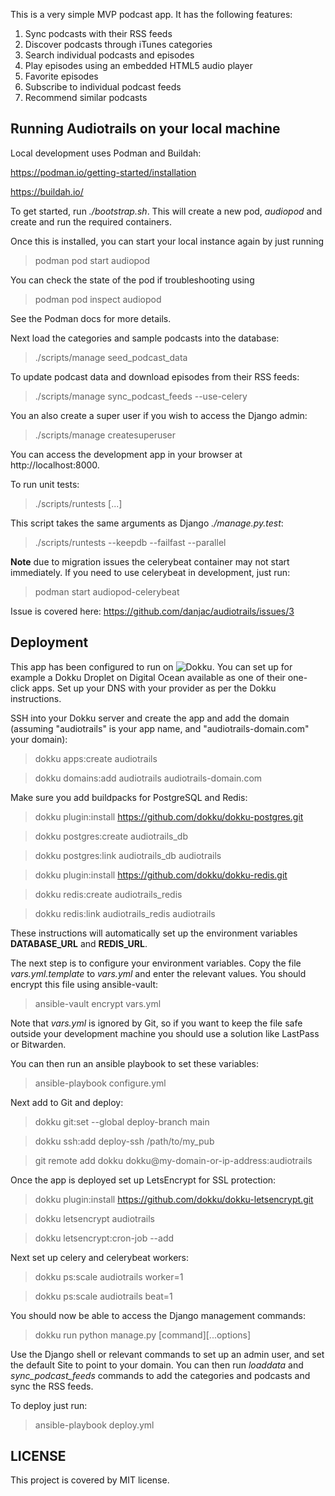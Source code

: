 This is a very simple MVP podcast app. It has the following features:

1. Sync podcasts with their RSS feeds
2. Discover podcasts through iTunes categories
3. Search individual podcasts and episodes
4. Play episodes using an embedded HTML5 audio player
5. Favorite episodes
6. Subscribe to individual podcast feeds
7. Recommend similar podcasts

## Running Audiotrails on your local machine

Local development uses Podman and Buildah:

https://podman.io/getting-started/installation

https://buildah.io/

To get started, run _./bootstrap.sh_. This will create a new pod, _audiopod_ and create and run the required containers.

Once this is installed, you can start your local instance again by just running

> podman pod start audiopod

You can check the state of the pod if troubleshooting using

> podman pod inspect audiopod

See the Podman docs for more details.

Next load the categories and sample podcasts into the database:

> ./scripts/manage seed_podcast_data

To update podcast data and download episodes from their RSS feeds:

> ./scripts/manage sync_podcast_feeds --use-celery

You an also create a super user if you wish to access the Django admin:

> ./scripts/manage createsuperuser

You can access the development app in your browser at http://localhost:8000.

To run unit tests:

> ./scripts/runtests [...]

This script takes the same arguments as Django _./manage.py.test_:

> ./scripts/runtests --keepdb --failfast --parallel

**Note** due to migration issues the celerybeat container may not start immediately. If you need to use celerybeat in development, just run:

> podman start audiopod-celerybeat

Issue is covered here: https://github.com/danjac/audiotrails/issues/3

## Deployment

This app has been configured to run on ![Dokku](https://github.com/dokku/dokku). You can set up for example a Dokku Droplet on Digital Ocean available as one of their one-click apps. Set up your DNS with your provider as per the Dokku instructions.

SSH into your Dokku server and create the app and add the domain (assuming "audiotrails" is your app name, and "audiotrails-domain.com" your domain):

> dokku apps:create audiotrails

> dokku domains:add audiotrails audiotrails-domain.com

Make sure you add buildpacks for PostgreSQL and Redis:

> dokku plugin:install https://github.com/dokku/dokku-postgres.git

> dokku postgres:create audiotrails_db

> dokku postgres:link audiotrails_db audiotrails

> dokku plugin:install https://github.com/dokku/dokku-redis.git

> dokku redis:create audiotrails_redis

> dokku redis:link audiotrails_redis audiotrails

These instructions will automatically set up the environment variables **DATABASE_URL** and **REDIS_URL**.

The next step is to configure your environment variables. Copy the file _vars.yml.template_ to _vars.yml_ and enter the relevant values. You should encrypt this file using ansible-vault:

> ansible-vault encrypt vars.yml

Note that _vars.yml_ is ignored by Git, so if you want to keep the file safe outside your development machine you should use a solution like LastPass or Bitwarden.

You can then run an ansible playbook to set these variables:

> ansible-playbook configure.yml

Next add to Git and deploy:

> dokku git:set --global deploy-branch main

> dokku ssh:add deploy-ssh /path/to/my_pub

> git remote add dokku dokku@my-domain-or-ip-address:audiotrails

Once the app is deployed set up LetsEncrypt for SSL protection:

> dokku plugin:install https://github.com/dokku/dokku-letsencrypt.git

> dokku letsencrypt audiotrails

> dokku letsencrypt:cron-job --add

Next set up celery and celerybeat workers:

> dokku ps:scale audiotrails worker=1

> dokku ps:scale audiotrails beat=1

You should now be able to access the Django management commands:

> dokku run python manage.py [command][...options]

Use the Django shell or relevant commands to set up an admin user, and set the default Site to point to your domain. You can then run _loaddata_ and _sync_podcast_feeds_ commands to add the categories and podcasts and sync the RSS feeds.

To deploy just run:

> ansible-playbook deploy.yml

## LICENSE

This project is covered by MIT license.
